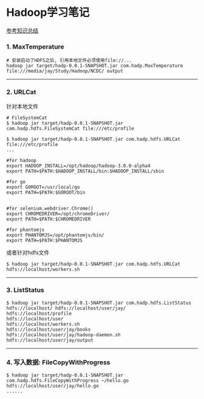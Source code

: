 # Hadoop学习笔记
[参考知识总结](https://24jay.github.io/2017/10/24/IntroductionToHadoop/#more)

### 1. MaxTemperature
```shell
# 安装启动了HDFS之后, 引用本地文件必须使用file://...
hadoop jar target/hadp-0.0.1-SNAPSHOT.jar com.hadp.MaxTemperature file:///media/jay/Study/Hadoop/NCDC/ output
```
----


### 2. URLCat
针对本地文件
```shell
# FileSystemCat
$ hadoop jar target/hadp-0.0.1-SNAPSHOT.jar com.hadp.hdfs.FileSystemCat file:///etc/profile

$ hadoop jar target/hadp-0.0.1-SNAPSHOT.jar com.hadp.hdfs.URLCat file:///etc/profile
...

#for hadoop
export HADOOP_INSTALL=/opt/hadoop/hadoop-3.0.0-alpha4
export PATH=$PATH:$HADOOP_INSTALL/bin:$HADOOP_INSTALL/sbin

#for go
export GOROOT=/usr/local/go
export PATH=$PATH:$GOROOT/bin


#for selenium.webdriver.Chrome()
export CHROMEDRIVER=/opt/chromeDriver/
export PATH=$PATH:$CHROMEDRIVER

#for phantomjs
export PHANTOMJS=/opt/phantomjs/bin/
export PATH=$PATH:$PHANTOMJS

```
或者针对hdfs文件
```shell
$ hadoop jar target/hadp-0.0.1-SNAPSHOT.jar com.hadp.hdfs.URLCat hdfs://localhost/workers.sh
```


---

### 3. ListStatus
```shell
$ hadoop jar target/hadp-0.0.1-SNAPSHOT.jar com.hadp.hdfs.ListStatus hdfs://localhost/ hdfs://localhost/user/jay/
hdfs://localhost/profile
hdfs://localhost/user
hdfs://localhost/workers.sh
hdfs://localhost/user/jay/books
hdfs://localhost/user/jay/hadoop-daemon.sh
hdfs://localhost/user/jay/output
```

----
### 4. 写入数据: FileCopyWithProgress
```shell
$ hadoop jar target/hadp-0.0.1-SNAPSHOT.jar com.hadp.hdfs.FileCopyWithProgress ~/hello.go hdfs://localhost/user/jay/hello.go
......
```
